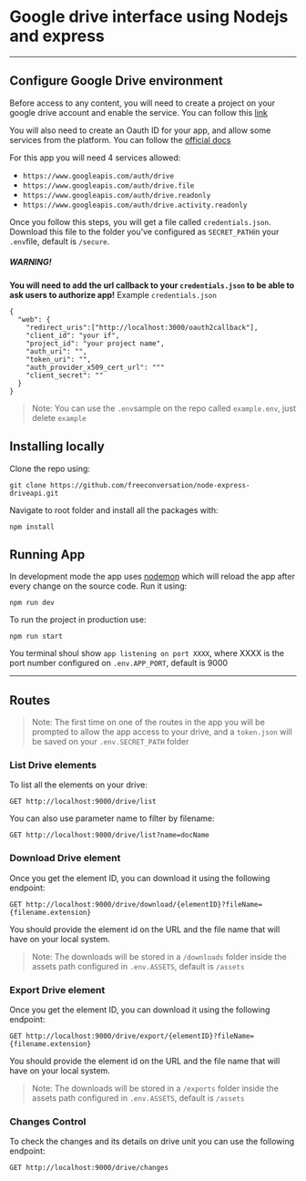 # Google drive interface using Nodejs and express

---
## Configure Google Drive environment

Before access to any content, you will need to create a project on your google drive account and enable the service. You can follow this [link](https://developers.google.com/drive/api/quickstart/nodejs?hl=es-419#set_up_your_environment)


You will also need to create an Oauth ID for your app, and allow some services from the platform. You can follow the [official docs](https://developers.google.com/drive/api/quickstart/nodejs?hl=es-419#authorize_credentials_for_a_desktop_application)

For this app you will need 4 services allowed:
* `https://www.googleapis.com/auth/drive`
* `https://www.googleapis.com/auth/drive.file`
* `https://www.googleapis.com/auth/drive.readonly`
* `https://www.googleapis.com/auth/drive.activity.readonly`

Once you follow this steps, you will get a file called `credentials.json`. Download this file to the folder you've configured as `SECRET_PATH`in your `.env`file, default is `/secure`.

##### WARNING!

**You will need to add the url callback to your `credentials.json` to be able to ask users to authorize app!**
Example `credentials.json`
~~~~
{
  "web": {
    "redirect_uris":["http://localhost:3000/oauth2callback"],
    "client_id": "your if",
    "project_id": "your project name",
    "auth_uri": "",
    "token_uri": "",
    "auth_provider_x509_cert_url": """
    "client_secret": ""
  }
}

~~~~


>Note: You can use the `.env`sample on the repo called `example.env`, just delete `example`

## Installing locally

Clone the repo using:

~~~~
git clone https://github.com/freeconversation/node-express-driveapi.git
~~~~

Navigate to root folder and install all the packages with:

~~~~
npm install
~~~~

## Running App

In development mode the app uses [nodemon](https://nodemon.io/) which will reload the app after every change on the source code. Run it using:
~~~~
npm run dev
~~~~
To run the project in production use:
~~~~
npm run start
~~~~

You terminal shoul show `app listening on port XXXX`, where XXXX is the port number configured on `.env.APP_PORT`, default is 9000

---

## Routes
>Note: The first time on one of the routes in the app you will be prompted to allow the app access to your drive, and a `token.json` will be saved on your `.env.SECRET_PATH` folder
### List Drive elements

To list all the elements on your drive:
~~~
GET http://localhost:9000/drive/list
~~~

You can also use parameter name to filter by filename:

~~~~
GET http://localhost:9000/drive/list?name=docName
~~~~

### Download Drive element

Once you get the element ID, you can download it using the following endpoint:

~~~~
GET http://localhost:9000/drive/download/{elementID}?fileName={filename.extension}
~~~~

You should provide the element id on the URL and the file name that will have on your local system.

>Note: The downloads will be stored in a `/downloads` folder inside the assets path configured in `.env.ASSETS`, default is `/assets`

### Export Drive element

Once you get the element ID, you can download it using the following endpoint:

~~~~
GET http://localhost:9000/drive/export/{elementID}?fileName={filename.extension}
~~~~

You should provide the element id on the URL and the file name that will have on your local system.

>Note: The downloads will be stored in a `/exports` folder inside the assets path configured in `.env.ASSETS`, default is `/assets`

### Changes Control

To check the changes and its details on drive unit you can use the following endpoint:
~~~~
GET http://localhost:9000/drive/changes
~~~~

